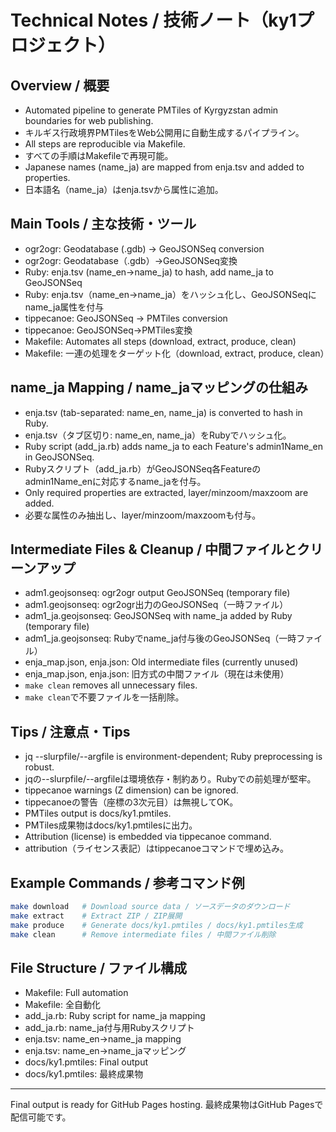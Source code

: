 # Technical Notes / 技術ノート（ky1プロジェクト）

## Overview / 概要

- Automated pipeline to generate PMTiles of Kyrgyzstan admin boundaries for web publishing.
- キルギス行政境界PMTilesをWeb公開用に自動生成するパイプライン。
- All steps are reproducible via Makefile.
- すべての手順はMakefileで再現可能。
- Japanese names (name_ja) are mapped from enja.tsv and added to properties.
- 日本語名（name_ja）はenja.tsvから属性に追加。

## Main Tools / 主な技術・ツール

- ogr2ogr: Geodatabase (.gdb) → GeoJSONSeq conversion
- ogr2ogr: Geodatabase（.gdb）→GeoJSONSeq変換
- Ruby: enja.tsv (name_en→name_ja) to hash, add name_ja to GeoJSONSeq
- Ruby: enja.tsv（name_en→name_ja）をハッシュ化し、GeoJSONSeqにname_ja属性を付与
- tippecanoe: GeoJSONSeq → PMTiles conversion
- tippecanoe: GeoJSONSeq→PMTiles変換
- Makefile: Automates all steps (download, extract, produce, clean)
- Makefile: 一連の処理をターゲット化（download, extract, produce, clean）

## name_ja Mapping / name_jaマッピングの仕組み

- enja.tsv (tab-separated: name_en, name_ja) is converted to hash in Ruby.
- enja.tsv（タブ区切り: name_en, name_ja）をRubyでハッシュ化。
- Ruby script (add_ja.rb) adds name_ja to each Feature's admin1Name_en in GeoJSONSeq.
- Rubyスクリプト（add_ja.rb）がGeoJSONSeq各Featureのadmin1Name_enに対応するname_jaを付与。
- Only required properties are extracted, layer/minzoom/maxzoom are added.
- 必要な属性のみ抽出し、layer/minzoom/maxzoomも付与。

## Intermediate Files & Cleanup / 中間ファイルとクリーンアップ

- adm1.geojsonseq: ogr2ogr output GeoJSONSeq (temporary file)
- adm1.geojsonseq: ogr2ogr出力のGeoJSONSeq（一時ファイル）
- adm1_ja.geojsonseq: GeoJSONSeq with name_ja added by Ruby (temporary file)
- adm1_ja.geojsonseq: Rubyでname_ja付与後のGeoJSONSeq（一時ファイル）
- enja_map.json, enja.json: Old intermediate files (currently unused)
- enja_map.json, enja.json: 旧方式の中間ファイル（現在は未使用）
- `make clean` removes all unnecessary files.
- `make clean`で不要ファイルを一括削除。

## Tips / 注意点・Tips

- jq --slurpfile/--argfile is environment-dependent; Ruby preprocessing is robust.
- jqの--slurpfile/--argfileは環境依存・制約あり。Rubyでの前処理が堅牢。
- tippecanoe warnings (Z dimension) can be ignored.
- tippecanoeの警告（座標の3次元目）は無視してOK。
- PMTiles output is docs/ky1.pmtiles.
- PMTiles成果物はdocs/ky1.pmtilesに出力。
- Attribution (license) is embedded via tippecanoe command.
- attribution（ライセンス表記）はtippecanoeコマンドで埋め込み。

## Example Commands / 参考コマンド例

```sh
make download   # Download source data / ソースデータのダウンロード
make extract    # Extract ZIP / ZIP展開
make produce    # Generate docs/ky1.pmtiles / docs/ky1.pmtiles生成
make clean      # Remove intermediate files / 中間ファイル削除
```

## File Structure / ファイル構成

- Makefile: Full automation
- Makefile: 全自動化
- add_ja.rb: Ruby script for name_ja mapping
- add_ja.rb: name_ja付与用Rubyスクリプト
- enja.tsv: name_en→name_ja mapping
- enja.tsv: name_en→name_jaマッピング
- docs/ky1.pmtiles: Final output
- docs/ky1.pmtiles: 最終成果物

---
Final output is ready for GitHub Pages hosting.
最終成果物はGitHub Pagesで配信可能です。
